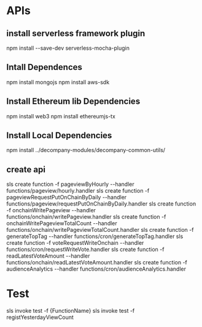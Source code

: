 # APIs

## install serverless framework plugin

npm install --save-dev serverless-mocha-plugin

## Intall Dependences

npm install mongojs
npm install aws-sdk

## Install Ethereum lib Dependencies

npm install web3
npm install ethereumjs-tx

## Install Local Dependencies

npm install ../decompany-modules/decompany-common-utils/



## create api 

sls create function -f pageviewByHourly --handler functions/pageview/hourly.handler
sls create function -f pageviewRequestPutOnChainByDaily --handler functions/pageview/requestPutOnChainByDaily.handler
sls create function -f onchainWritePageview --handler functions/onchain/writePageview.handler
sls create function -f onchainWritePageviewTotalCount --handler functions/onchain/writePageviewTotalCount.handler
sls create function -f generateTopTag --handler functions/cron/generateTopTag.handler
sls create function -f voteRequestWriteOnchain --handler functions/cron/requestWriteVote.handler
sls create function -f readLatestVoteAmount --handler functions/onchain/readLatestVoteAmount.handler
sls create function -f audienceAnalytics --handler functions/cron/audienceAnalytics.handler

# Test

sls invoke test -f {FunctionName}
sls invoke test -f registYesterdayViewCount